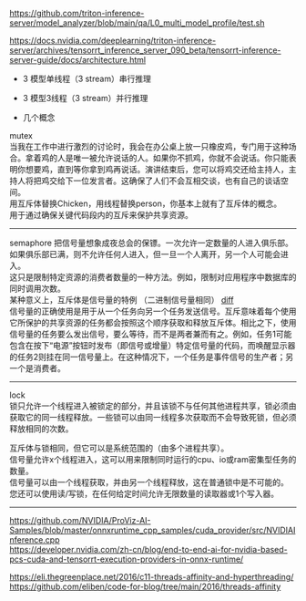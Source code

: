 

https://github.com/triton-inference-server/model_analyzer/blob/main/qa/L0_multi_model_profile/test.sh

https://docs.nvidia.com/deeplearning/triton-inference-server/archives/tensorrt_inference_server_090_beta/tensorrt-inference-server-guide/docs/architecture.html


+ 3 模型单线程（3 stream）串行推理 

+ 3 模型3线程（3 stream）并行推理   



+ 几个概念

mutex   
当我在工作中进行激烈的讨论时，我会在办公桌上放一只橡皮鸡，专门用于这种场合。拿着鸡的人是唯一被允许说话的人。如果你不抓鸡，你就不会说话。你只能表明你想要鸡，直到等你拿到鸡再说话。演讲结束后，您可以将鸡交还给主持人，主持人将把鸡交给下一位发言者。这确保了人们不会互相交谈，也有自己的谈话空间。    
用互斥体替换Chicken，用线程替换person，你基本上就有了互斥体的概念。    
用于通过确保关键代码段内的互斥来保护共享资源。  
 
-----------------     

semaphore 
把信号量想象成夜总会的保镖。一次允许一定数量的人进入俱乐部。如果俱乐部已满，则不允许任何人进入，但一旦一个人离开，另一个人可能会进入。      
这只是限制特定资源的消费者数量的一种方法。例如，限制对应用程序中数据库的同时调用次数。  
某种意义上，互斥体是信号量的特例 （二进制信号量相同） [diff](https://stackoverflow.com/questions/62814/difference-between-binary-semaphore-and-mutex/346678#346678)   
信号量的正确使用是用于从一个任务向另一个任务发送信号。互斥意味着每个使用它所保护的共享资源的任务都会按照这个顺序获取和释放互斥体。相比之下，使用信号量的任务要么发出信号，要么等待，而不是两者兼而有之。例如，任务1可能包含在按下“电源”按钮时发布（即信号或增量）特定信号量的代码，而唤醒显示器的任务2则挂在同一信号量上。在这种情况下，一个任务是事件信号的生产者；另一个是消费者。   

--------  
lock   
锁只允许一个线程进入被锁定的部分，并且该锁不与任何其他进程共享，锁必须由获取它的同一线程释放。一些锁可以由同一线程多次获取而不会导致死锁，但必须释放相同的次数。

互斥体与锁相同，但它可以是系统范围的（由多个进程共享）。   
信号量允许x个线程进入，这可以用来限制同时运行的cpu、io或ram密集型任务的数量。    
信号量可以由一个线程获取，并由另一个线程释放，这在普通锁中是不可能的。  
您还可以使用读/写锁，在任何给定时间允许无限数量的读取器或1个写入器。



--------------------

https://github.com/NVIDIA/ProViz-AI-Samples/blob/master/onnxruntime_cpp_samples/cuda_provider/src/NVIDIAInference.cpp    
https://developer.nvidia.com/zh-cn/blog/end-to-end-ai-for-nvidia-based-pcs-cuda-and-tensorrt-execution-providers-in-onnx-runtime/   


https://eli.thegreenplace.net/2016/c11-threads-affinity-and-hyperthreading/     
https://github.com/eliben/code-for-blog/tree/main/2016/threads-affinity   
